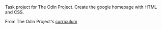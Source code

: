 Task project for The Odin Project.
Create the google homepage with HTML and CSS.

From The Odin Project's [curriculum](http://www.theodinproject.com/web-development-101/html-css)